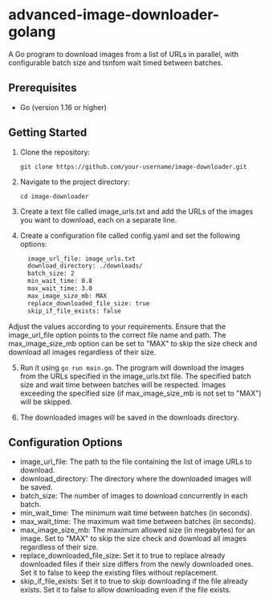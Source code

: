 # advanced-image-downloader-golang

A Go program to download images from a list of URLs in parallel, with configurable batch size and tsnfom wait timed between batches.

## Prerequisites

- Go (version 1.16 or higher)

## Getting Started

1. Clone the repository:

   ```shell
   git clone https://github.com/your-username/image-downloader.git
   ```
2. Navigate to the project directory:

    ```shell
    cd image-downloader
    ```

3. Create a text file called image_urls.txt and add the URLs of the images you want to download, each on a separate line.
4. Create a configuration file called config.yaml and set the following options:
    ```makefile
      image_url_file: image_urls.txt
      download_directory: ./downloads/
      batch_size: 2
      min_wait_time: 0.8
      max_wait_time: 3.0
      max_image_size_mb: MAX
      replace_downloaded_file_size: true
      skip_if_file_exists: false
    ```
Adjust the values according to your requirements. Ensure that the image_url_file option points to the correct file name and path. The max_image_size_mb option can be set to "MAX" to skip the size check and download all images regardless of their size.

5. Run it using `go run main.go`. The program will download the images from the URLs specified in the image_urls.txt file. The specified batch size and wait time between batches will be respected. Images exceeding the specified size (if max_image_size_mb is not set to "MAX") will be skipped.

6. The downloaded images will be saved in the downloads directory.


## Configuration Options
- image_url_file: The path to the file containing the list of image URLs to download.
- download_directory: The directory where the downloaded images will be saved.
- batch_size: The number of images to download concurrently in each batch.
- min_wait_time: The minimum wait time between batches (in seconds).
- max_wait_time: The maximum wait time between batches (in seconds).
- max_image_size_mb: The maximum allowed size (in megabytes) for an image. Set to "MAX" to skip the size check and download all images regardless of their size.
- replace_downloaded_file_size: Set it to true to replace already downloaded files if their size differs from the newly downloaded ones. Set it to false to keep the existing files without replacement.
- skip_if_file_exists: Set it to true to skip downloading if the file already exists. Set it to false to allow downloading even if the file exists.
